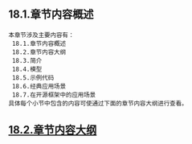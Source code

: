 
## 18.1.章节内容概述
    本章节涉及主要内容有：
     18.1.章节内容概述
     18.2.章节内容大纲
     18.3.简介
     18.4.模型
     18.5.示例代码
     18.6.经典应用场景
     18.7.在开源框架中的应用场景
	具体每个小节中包含的内容可使通过下面的章节内容大纲进行查看。

## <a href="/enhance/markmap/general/designpattern/designpattern-java/chapter/designpattern-java-outline5-chapter18.html" target="_blank">18.2.章节内容大纲</a>

<Markmap localtion="/enhance/markmap/general/designpattern/designpattern-java/chapter/designpattern-java-outline5-chapter18.html" height="500rem"/>


